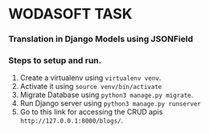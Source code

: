 # WODASOFT TASK

### Translation in Django Models using JSONField

### Steps to setup and run.

1. Create a virtualenv using `virtualenv venv`.
2. Activate it using `source venv/bin/activate`
3. Migrate Database using `python3 manage.py migrate`.
4. Run Django server using `python3 manage.py runserver`
5. Go to this link for accessing the CRUD apis `http://127.0.0.1:8000/blogs/`.
